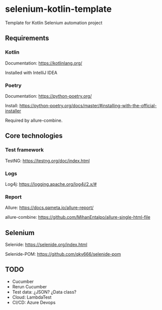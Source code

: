 # selenium-kotlin-template

Template for Kotlin Selenium automation project


## Requirements

### Kotlin

Documentation: https://kotlinlang.org/ 

Installed with IntelliJ IDEA 


### Poetry

Documentation: https://python-poetry.org/ 

Install: https://python-poetry.org/docs/master/#installing-with-the-official-installer

Required by allure-combine.


## Core technologies

### Test framework

TestNG: https://testng.org/doc/index.html


### Logs

Log4j: https://logging.apache.org/log4j/2.x/#


### Report

Allure: https://docs.qameta.io/allure-report/

allure-combine: https://github.com/MihanEntalpo/allure-single-html-file

## Selenium

Selenide: https://selenide.org/index.html

Selenide-POM: https://github.com/qky666/selenide-pom


## TODO
- Cucumber
- Rerun Cucumber
- Test data: ¿JSON? ¿Data class?
- Cloud: LambdaTest
- CI/CD: Azure Devops
